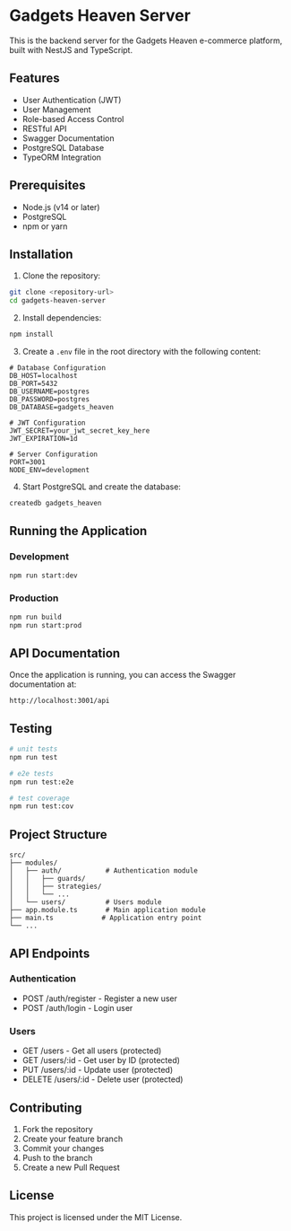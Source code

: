 # Gadgets Heaven Server

This is the backend server for the Gadgets Heaven e-commerce platform, built with NestJS and TypeScript.

## Features

- User Authentication (JWT)
- User Management
- Role-based Access Control
- RESTful API
- Swagger Documentation
- PostgreSQL Database
- TypeORM Integration

## Prerequisites

- Node.js (v14 or later)
- PostgreSQL
- npm or yarn

## Installation

1. Clone the repository:
```bash
git clone <repository-url>
cd gadgets-heaven-server
```

2. Install dependencies:
```bash
npm install
```

3. Create a `.env` file in the root directory with the following content:
```env
# Database Configuration
DB_HOST=localhost
DB_PORT=5432
DB_USERNAME=postgres
DB_PASSWORD=postgres
DB_DATABASE=gadgets_heaven

# JWT Configuration
JWT_SECRET=your_jwt_secret_key_here
JWT_EXPIRATION=1d

# Server Configuration
PORT=3001
NODE_ENV=development
```

4. Start PostgreSQL and create the database:
```bash
createdb gadgets_heaven
```

## Running the Application

### Development
```bash
npm run start:dev
```

### Production
```bash
npm run build
npm run start:prod
```

## API Documentation

Once the application is running, you can access the Swagger documentation at:
```
http://localhost:3001/api
```

## Testing

```bash
# unit tests
npm run test

# e2e tests
npm run test:e2e

# test coverage
npm run test:cov
```

## Project Structure

```
src/
├── modules/
│   ├── auth/           # Authentication module
│   │   ├── guards/
│   │   ├── strategies/
│   │   └── ...
│   └── users/          # Users module
├── app.module.ts       # Main application module
├── main.ts            # Application entry point
└── ...
```

## API Endpoints

### Authentication
- POST /auth/register - Register a new user
- POST /auth/login - Login user

### Users
- GET /users - Get all users (protected)
- GET /users/:id - Get user by ID (protected)
- PUT /users/:id - Update user (protected)
- DELETE /users/:id - Delete user (protected)

## Contributing

1. Fork the repository
2. Create your feature branch
3. Commit your changes
4. Push to the branch
5. Create a new Pull Request

## License

This project is licensed under the MIT License.
